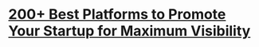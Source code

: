 # [200+ Best Platforms to Promote Your Startup for Maximum Visibility](https://github.com/JerroldLee/SEO/blob/main/200-powerful-platforms-to-promote-your-startup-for-maximum-visibility.md)
